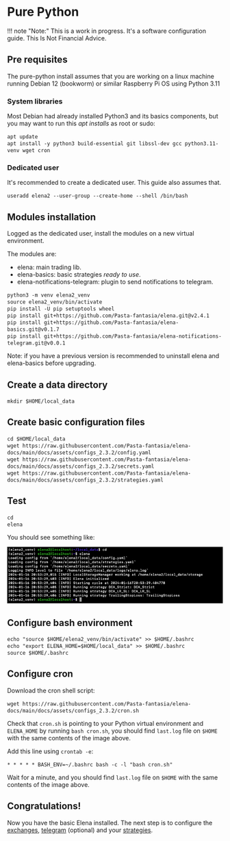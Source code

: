 # Pure Python 

!!! note "Note:" 
    This is a work in progress. It's a software configuration guide. This Is Not Financial Advice.

## Pre requisites

The pure-python install assumes that you are working on a linux machine running Debian 12 (bookworm) or similar Raspberry Pi OS using Python 3.11

### System libraries
Most Debian had already installed Python3 and its basics components, but you may want to run this _apt installs_ as root or sudo:

```shell
apt update
apt install -y python3 build-essential git libssl-dev gcc python3.11-venv wget cron
```
### Dedicated user

It's recommended to create a dedicated user. This guide also assumes that.
```shell
useradd elena2 --user-group --create-home --shell /bin/bash 
```

## Modules installation

Logged as the dedicated user, install the modules on a new virtual environment.

The modules are:

- elena: main trading lib.
- elena-basics: basic strategies _ready to use_.
- elena-notifications-telegram: plugin to send notifications to telegram.

```shell
python3 -m venv elena2_venv
source elena2_venv/bin/activate
pip install -U pip setuptools wheel
pip install git+https://github.com/Pasta-fantasia/elena.git@v2.4.1
pip install git+https://github.com/Pasta-fantasia/elena-basics.git@v0.1.7
pip install git+https://github.com/Pasta-fantasia/elena-notifications-telegram.git@v0.0.1
```

Note: if you have a previous version is recommended to uninstall elena and elena-basics before upgrading.

## Create a data directory 

```shell
mkdir $HOME/local_data
```

## Create basic configuration files

```shell
cd $HOME/local_data
wget https://raw.githubusercontent.com/Pasta-fantasia/elena-docs/main/docs/assets/configs_2.3.2/config.yaml
wget https://raw.githubusercontent.com/Pasta-fantasia/elena-docs/main/docs/assets/configs_2.3.2/secrets.yaml
wget https://raw.githubusercontent.com/Pasta-fantasia/elena-docs/main/docs/assets/configs_2.3.2/strategies.yaml
```
## Test

```shell
cd
elena
```
You should see something like:

![img.png](img.png)

## Configure bash environment 
```
echo "source $HOME/elena2_venv/bin/activate" >> $HOME/.bashrc
echo "export ELENA_HOME=$HOME/local_data" >> $HOME/.bashrc
source $HOME/.bashrc
```

## Configure cron

Download the cron shell script:
```
wget https://raw.githubusercontent.com/Pasta-fantasia/elena-docs/main/docs/assets/configs_2.3.2/cron.sh
```

Check that `cron.sh` is pointing to your Python virtual environment and `ELENA_HOME` by running `bash cron.sh`, you should find `last.log` file on `$HOME` with the same contents of the image above.


Add this line using `crontab -e`:
```
* * * * * BASH_ENV=~/.bashrc bash -c -l "bash cron.sh"
```

Wait for a minute, and you should find `last.log` file on `$HOME` with the same contents of the image above.

## Congratulations!

Now you have the basic Elena installed.
The next step is to configure the [exchanges](/02_config/exchanges/), [telegram](/02_config/telegram/) (optional) and your [strategies](/03_strategies/).